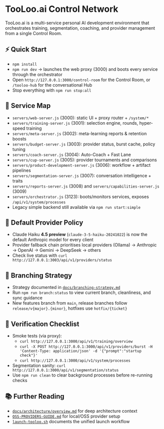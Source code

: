 # TooLoo.ai Control Network
TooLoo.ai is a multi-service personal AI development environment that orchestrates training, segmentation, coaching, and provider management from a single Control Room.

## ⚡️ Quick Start
- `npm install`
- `npm run dev` → launches the web proxy (3000) and boots every service through the orchestrator
- Open `http://127.0.0.1:3000/control-room` for the Control Room, or `/tooloo-hub` for the conversational Hub
- Stop everything with `npm run stop:all`

## 🧭 Service Map
- `servers/web-server.js` (3000): static UI + proxy router + `/system/*`
- `servers/training-server.js` (3001): selection engine, rounds, hyper-speed training
- `servers/meta-server.js` (3002): meta-learning reports & retention boosts
- `servers/budget-server.js` (3003): provider status, burst cache, policy tuning
- `servers/coach-server.js` (3004): Auto-Coach + Fast Lane
- `servers/cup-server.js` (3005): provider tournaments and comparisons
- `servers/product-development-server.js` (3006): workflow + artifact pipelines
- `servers/segmentation-server.js` (3007): conversation intelligence + traits
- `servers/reports-server.js` (3008) and `servers/capabilities-server.js` (3009)
- `servers/orchestrator.js` (3123): boots/monitors services, exposes `/api/v1/system/processes`
- Legacy simple backend still available via `npm run start:simple`

## 🤖 Default Provider Policy
- Claude Haiku **4.5 preview** (`claude-3-5-haiku-20241022`) is now the default Anthropic model for every client
- Provider fallback chain prioritises local providers (Ollama) → Anthropic → OpenAI → Gemini → DeepSeek → others
- Check live status with `curl http://127.0.0.1:3003/api/v1/providers/status`

## 🔀 Branching Strategy
- Strategy documented in [`docs/branching-strategy.md`](docs/branching-strategy.md)
- Run `npm run branch:status` to view current branch, cleanliness, and sync guidance
- New features branch from `main`, release branches follow `release/v{major}.{minor}`, hotfixes use `hotfix/{ticket}`

## 🧪 Verification Checklist
- Smoke tests (via proxy):
  - `curl http://127.0.0.1:3000/api/v1/training/overview`
  - `curl -X POST http://127.0.0.1:3000/api/v1/providers/burst -H 'Content-Type: application/json' -d '{"prompt":"startup check"}'`
  - `curl http://127.0.0.1:3000/api/v1/system/processes`
- Segmentation sanity: `curl http://127.0.0.1:3000/api/v1/segmentation/status`
- Use `npm run clean` to clear background processes before re-running checks

## 📚 Further Reading
- [`docs/architecture/overview.md`](docs/architecture/overview.md) for deep architecture context
- [`OSS-PROVIDERS-GUIDE.md`](OSS-PROVIDERS-GUIDE.md) for local/OSS provider setup
- [`launch-tooloo.sh`](launch-tooloo.sh) documents the unified launch workflow
